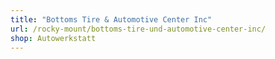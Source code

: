 ```yaml
---
title: "Bottoms Tire & Automotive Center Inc"
url: /rocky-mount/bottoms-tire-und-automotive-center-inc/
shop: Autowerkstatt
---
```

